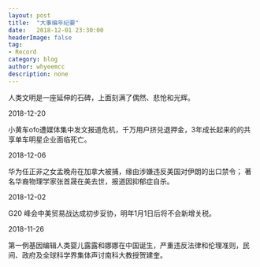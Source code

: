 ```yaml
---
layout: post
title:  "大事编年纪要"
date:   2018-12-01 23:30:00
headerImage: false
tag:
- Record
category: blog
author: whyeemcc
description: none
---
```


人类文明是一座延伸的石碑，上面刻满了偶然、悲怆和光辉。

2018-12-20

小黄车ofo遭媒体集中发文报道危机，千万用户挤兑退押金，3年成长起来的的共享单车明星企业面临死亡。


2018-12-06 

华为任正非之女孟晚舟在加拿大被捕，缘由涉嫌违反美国对伊朗的出口禁令；
著名华裔物理学家张首晟在美去世，报道因抑郁症自杀。

2018-12-02 

G20 峰会中美贸易战达成初步妥协，明年1月1日后将不会新增关税。          
           
2018-11-26 

第一例基因编辑人类婴儿露露和娜娜在中国诞生，严重违反法律和伦理准则，民间、政府及全球科学界集体声讨南科大教授贺建奎。

